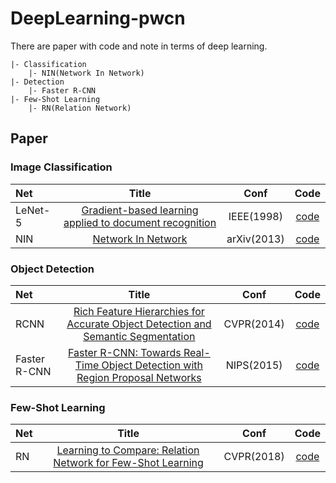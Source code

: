 # DeepLearning-pwcn
There are paper with code and note in terms of deep learning.
```
|- Classification
    |- NIN(Network In Network)
|- Detection
    |- Faster R-CNN
|- Few-Shot Learning
    |- RN(Relation Network)
```

## Paper

### Image Classification
| Net | Title | Conf | Code |
|:--------|:--------:|:--------:|:--------:|
| LeNet-5 | [Gradient-based learning applied to document recognition](http://yann.lecun.com/exdb/publis/pdf/lecun-01a.pdf) | IEEE(1998) | [code]()
| NIN | [Network In Network](https://arxiv.org/pdf/1312.4400.pdf) | arXiv(2013) | [code](https://github.com/Gojay001/DeepLearning-pwcn/tree/master/Classification/NIN/Code)

### Object Detection
| Net | Title | Conf | Code |
|:--------|:--------:|:--------:|:--------:|
| RCNN | [Rich Feature Hierarchies for Accurate Object Detection and Semantic Segmentation](http://openaccess.thecvf.com/content_cvpr_2014/papers/Girshick_Rich_Feature_Hierarchies_2014_CVPR_paper.pdf) | CVPR(2014) | [code]()
| Faster R-CNN | [Faster R-CNN: Towards Real-Time Object Detection with Region Proposal Networks](https://arxiv.org/pdf/1506.01497.pdf) | NIPS(2015) | [code](https://github.com/Gojay001/faster-rcnn.pytorch)

### Few-Shot Learning
| Net | Title | Conf | Code |
|:--------|:--------:|:--------:|:--------:|
| RN | [Learning to Compare: Relation Network for Few-Shot Learning](https://arxiv.org/abs/1711.06025) | CVPR(2018) | [code](https://github.com/Gojay001/LearningToCompare_FSL)